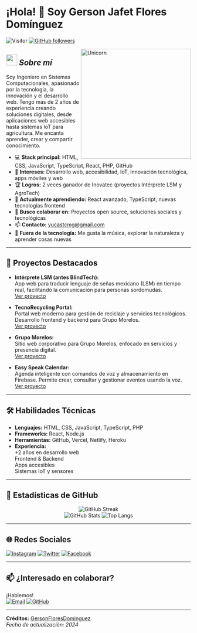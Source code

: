 # ¡Hola! 👋 Soy Gerson Jafet Flores Domínguez

![Visitor](https://visitor-badge.laobi.icu/badge?page_id=GersonFloresDominguez.repoName) [![GitHub followers](https://img.shields.io/github/followers/GersonFloresDominguez.svg?style=social&label=Follow)](https://github.com/GersonFloresDominguez?tab=followers)

<img align="right" width=300px alt="Unicorn" src="https://c.tenor.com/GN73MKBawZYAAAAi/busy-cute.gif" />

## <img src="https://media.giphy.com/media/ObNTw8Uzwy6KQ/giphy.gif" width="30px">&nbsp;***Sobre mí***

Soy Ingeniero en Sistemas Computacionales, apasionado por la tecnología, la innovación y el desarrollo web. Tengo más de 2 años de experiencia creando soluciones digitales, desde aplicaciones web accesibles hasta sistemas IoT para agricultura. Me encanta aprender, crear y compartir conocimiento.

- 💻 **Stack principal:** HTML, CSS, JavaScript, TypeScript, React, PHP, GitHub
- 🚀 **Intereses:** Desarrollo web, accesibilidad, IoT, innovación tecnológica, apps móviles y web
- 🏆 **Logros:** 2 veces ganador de Inovatec (proyectos Intérprete LSM y AgroTech)
- 🌱 **Actualmente aprendiendo:** React avanzado, TypeScript, nuevas tecnologías frontend
- 👯 **Busco colaborar en:** Proyectos open source, soluciones sociales y tecnológicas
- 📫 **Contacto:** [yucastcmg@gmail.com](mailto:yucastcmg@gmail.com)
- 🌴 **Fuera de la tecnología:** Me gusta la música, explorar la naturaleza y aprender cosas nuevas

---

## 🚀 Proyectos Destacados

- **Intérprete LSM (antes BlindTech):**  
  App web para traducir lenguaje de señas mexicano (LSM) en tiempo real, facilitando la comunicación para personas sordomudas.  
  [Ver proyecto](https://interprete-lsm.vercel.app/)

- **TecnoRecycling Portal:**  
  Portal web moderno para gestión de reciclaje y servicios tecnológicos. Desarrollo frontend y backend para Grupo Morelos.  
  [Ver proyecto](https://tecno-recycling-new.vercel.app/)

- **Grupo Morelos:**  
  Sitio web corporativo para Grupo Morelos, enfocado en servicios y presencia digital.  
  [Ver proyecto](https://grupomorelos.net/)

- **Easy Speak Calendar:**  
  Agenda inteligente con comandos de voz y almacenamiento en Firebase. Permite crear, consultar y gestionar eventos usando la voz.  
  [Ver proyecto](https://easy-speak-calendar-main.vercel.app/)

---

## 🛠️ Habilidades Técnicas

- **Lenguajes:** HTML, CSS, JavaScript, TypeScript, PHP
- **Frameworks:** React, Node.js
- **Herramientas:** GitHub, Vercel, Netlify, Heroku
- **Experiencia:**  
  +2 años en desarrollo web  
  Frontend & Backend  
  Apps accesibles  
  Sistemas IoT y sensores

---

## 👀 Estadísticas de GitHub

<p align="center">
  <img src="https://github-readme-streak-stats.herokuapp.com/?user=GersonFloresDominguez" alt="GitHub Streak" /><br/>
  <img src="https://github-readme-stats.vercel.app/api?username=GersonFloresDominguez&show_icons=true&include_all_commits=true" alt="GitHub Stats" />
  <img src="https://github-readme-stats.vercel.app/api/top-langs/?username=GersonFloresDominguez&layout=compact" alt="Top Langs" />
</p>

---

## 🌐 Redes Sociales

[<img src="https://img.shields.io/badge/Instagram-E4405F?style=flat-square&logo=instagram&logoColor=white" alt="Instagram">](https://www.instagram.com/gerson_project/)
[<img src="https://img.shields.io/badge/Twitter-1DA1F2?style=flat-square&logo=twitter&logoColor=white" alt="Twitter">](https://x.com/GersonDmz)
[<img src="https://img.shields.io/badge/Facebook-1877F2?style=flat-square&logo=facebook&logoColor=white" alt="Facebook">](https://www.facebook.com/Gerson.Project)

---

## 📫 ¿Interesado en colaborar?

¡Hablemos!  
[![Email](https://img.shields.io/badge/Email-yucastcmg@gmail.com-blue?style=flat-square&logo=gmail)](mailto:yucastcmg@gmail.com)
[![GitHub](https://img.shields.io/badge/GitHub-GersonFloresDominguez-black?style=flat-square&logo=github)](https://github.com/GersonFloresDominguez)

---

**Créditos:** [GersonFloresDominguez](https://github.com/GersonFloresDominguez)  
_Fecha de actualización: 2024_
